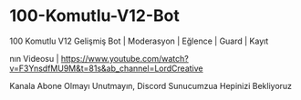# 100-Komutlu-V12-Bot
100 Komutlu V12 Gelişmiş Bot | Moderasyon | Eğlence | Guard | Kayıt

nın Videosu | https://www.youtube.com/watch?v=F3YnsdfMU9M&t=81s&ab_channel=LordCreative

Kanala Abone Olmayı Unutmayın, Discord Sunucumzua Hepinizi Bekliyoruz
